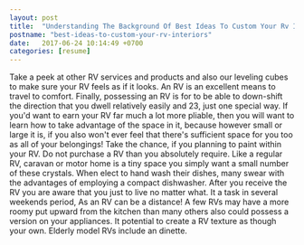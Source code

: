 ```yaml
---
layout: post
title:  "Understanding The Background Of Best Ideas To Custom Your Rv Interiors"
postname: "best-ideas-to-custom-your-rv-interiors"
date:   2017-06-24 10:14:49 +0700
categories: [resume]
---
```

Take a peek at other RV services and products and also our leveling cubes to make sure your RV feels as if it looks. An RV is an excellent means to travel to comfort. Finally, possessing an RV is for to be able to down-shift the direction that you dwell relatively easily and 23, just one special way. If you'd want to earn your RV far much a lot more pliable, then you will want to learn how to take advantage of the space in it, because however small or large it is, if you also won't ever feel that there's sufficient space for you too as all of your belongings! Take the chance, if you planning to paint within your RV. Do not purchase a RV than you absolutely require. Like a regular RV, caravan or motor home is a tiny space you simply want a small number of these crystals. When elect to hand wash their dishes, many swear with the advantages of employing a compact dishwasher. After you receive the RV you are aware that you just to live no matter what. It a task in several weekends period, As an RV can be a distance! A few RVs may have a more roomy put upward from the kitchen than many others also could possess a version on your appliances. It potential to create a RV texture as though your own. Elderly model RVs include an dinette.
